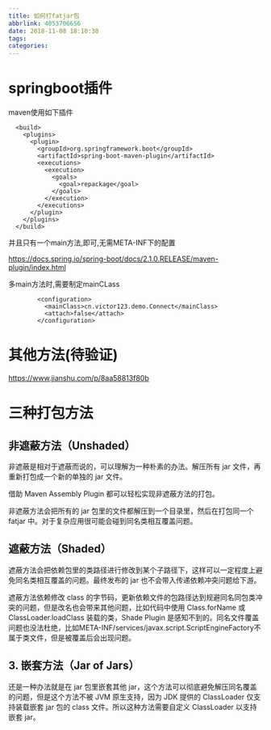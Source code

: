 ```yaml
---
title: 如何打fatjar包
abbrlink: 4053706656
date: 2018-11-08 18:10:38
tags:
categories:
---
```

# springboot插件
maven使用如下插件
```
  <build>
    <plugins>
      <plugin>
        <groupId>org.springframework.boot</groupId>
        <artifactId>spring-boot-maven-plugin</artifactId>
        <executions>
          <execution>
            <goals>
              <goal>repackage</goal>
            </goals>
          </execution>
        </executions>
      </plugin>
    </plugins>
  </build>
```

并且只有一个main方法,即可,无需META-INF下的配置

https://docs.spring.io/spring-boot/docs/2.1.0.RELEASE/maven-plugin/index.html

多main方法时,需要制定mainCLass
```
        <configuration>
          <mainClass>cn.victor123.demo.Connect</mainClass>
          <attach>false</attach>
        </configuration>
```

# 其他方法(待验证)
https://www.jianshu.com/p/8aa58813f80b


# 三种打包方法
## 非遮蔽方法（Unshaded）
非遮蔽是相对于遮蔽而说的，可以理解为一种朴素的办法。解压所有 jar 文件，再重新打包成一个新的单独的 jar 文件。

借助 Maven Assembly Plugin 都可以轻松实现非遮蔽方法的打包。

非遮蔽方法会把所有的 jar 包里的文件都解压到一个目录里，然后在打包同一个 fatjar 中。对于复杂应用很可能会碰到同名类相互覆盖问题。

## 遮蔽方法（Shaded）
遮蔽方法会把依赖包里的类路径进行修改到某个子路径下，这样可以一定程度上避免同名类相互覆盖的问题。最终发布的 jar 也不会带入传递依赖冲突问题给下游。

遮蔽方法依赖修改 class 的字节码，更新依赖文件的包路径达到规避同名同包类冲突的问题，但是改名也会带来其他问题，比如代码中使用 Class.forName 或 ClassLoader.loadClass 装载的类，Shade Plugin 是感知不到的。同名文件覆盖问题也没法杜绝，比如META-INF/services/javax.script.ScriptEngineFactory不属于类文件，但是被覆盖后会出现问题。


## 3. 嵌套方法（Jar of Jars）
还是一种办法就是在 jar 包里嵌套其他 jar，这个方法可以彻底避免解压同名覆盖的问题，但是这个方法不被 JVM 原生支持，因为 JDK 提供的 ClassLoader 仅支持装载嵌套 jar 包的 class 文件。所以这种方法需要自定义 ClassLoader 以支持嵌套 jar。


